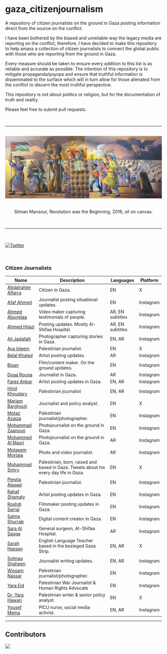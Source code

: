 # gaza_citizenjournalism
A repository of citizen journalists on the ground in Gaza posting information direct from the source on the conflict.

I have been bothered by the biased and unreliable way the legacy media are reporting on the conflict, therefore, I have decided to make this repository to help amass a collection of citizen journalists to connect the global public with those who are reporting from the ground in Gaza.

Every measure should be taken to ensure every addition to this list is as reliable and accurate as possible. The intention of this repository is to mitigate propaganda/psyops and ensure that truthful information is disseminated to the surface which will in turn allow for those alienated from the conflict to discern the most truthful perspective.

This repository is not about politics or religion, but for the documentation of truth and reality.

Please feel free to submit pull requests.

<br>

---
<br>

<div align="center">
<img src="./images/sliman_mansour.jpg" height="200px">
</div>
<div align="center">
<br>
<p>Sliman Mansour, Revolution was the Beginning, 2016, oil on canvas.</p>
</div>
<br>

---
<br>

[![Twitter](https://img.shields.io/twitter/url?url=https%3A%2F%2Fgithub.com%2Fcalwoodford%2Fgaza_citizenjournalism?style=social)](https://twitter.com/intent/tweet?text=Check%20out%20this%20GitHub%20repository:&url=https%3A%2F%2Fgithub.com%2Fcalwoodford%2Fgaza_citizenjournalism)

<br>

### Citizen Journalists
Name | Description | Languages | Platform |
|---|---|---|---|
| [Abdalrahim Alfarra](https://x.com/AboodMalfarra) | Citizen in Gaza. | EN | X |
| [Afaf Ahmed](https://www.instagram.com/afafpall_/) | Journalist posting situational updates. | EN | Instagram |
| [Ahmed Aborjelaa](https://www.instagram.com/aborjelaa/) | Video maker capturing testimonials of people. | AR, EN subtitles | Instagram |
| [Ahmed Hijazi](https://www.instagram.com/ahmedhijazee/) | Posting updates. Mostly Al-Shifaa Hospital. | AR, EN subtitles | Instagram |
| [Ali Jadallah](https://www.instagram.com/alijadallah66/) | Photographer capturing stories in Gaza. | EN, AR | Instagram |
| [Aya Isleem](https://x.com/AyaIsleemEn) | Palestinian journalist. | EN | X |
| [Belal Khaled](https://www.instagram.com/belalkh/) | Artist posting updates. | AR | Instagram |
| [Bisan](https://www.instagram.com/wizard_bisan1/) | Film/content maker. On the ground updates. | EN | Instagram |
| [Doaa Rouqa](https://www.instagram.com/doaaj94/) | Journalist in Gaza. | AR | Instagram |
| [Fares Anbar](https://www.instagram.com/faressol2/) | Artist posting updates in Gaza. | EN, AR | Instagram |
| [Hind Khoudary](https://www.instagram.com/hindkhoudary/) | Palestinian journalist | EN, AR | Instagram |
| [Mariam Barghouti](https://x.com/MariamBarghouti) | Journalist and policy analyst. | EN | X |
| [Motaz Azaiza](https://www.instagram.com/motaz_azaiza) | Palestinian journalist/photographer. | EN | Instagram |
| [Mohammad Zaanoun](https://www.instagram.com/m.z.gaza/) | Photojournalist on the ground in Gaza. | EN | Instagram |
| [Mohammed Al Masri](https://www.instagram.com/mohamed.h.masri) | Photojournalist on the ground in Gaza. | AR | Instagram |
| [Motasem Mortaja](https://www.instagram.com/motasem.mortaja/) | Photo and video journalist. | AR | Instagram |
| [Muhammad Smiry](https://x.com/MuhammadSmiry) | Palestinian, born, raised and based in Gaza. Tweets about his every day life in Gaza. | EN | X |
| [Plestia Alaqad](https://www.instagram.com/byplestia/) | Palestinian journalist. | EN | Instagram |
| [Rahaf Shamaly](https://www.instagram.com/rahafmarwan19/) | Artist posting updates in Gaza. | EN | Instagram |
| [Roshdi Sarraj](https://www.instagram.com/roshdi.sarraj/) | Filmmaker posting updates in Gaza. | EN | Instagram |
| [Salma Shurrab](https://www.instagram.com/salma_shurrab/) | Digital content creator in Gaza. | EN | Instagram |
| [Sara Al Saqqa](https://www.instagram.com/sara__alsaqqa/) | General surgeon, Al-Shifaa Hospital. | AR | Instagram |
| [Sarah Hassan](https://x.com/Sarah_Hassan94) | English Language Teacher based in the besieged Gaza Strip. | EN, AR | X |
| [Solmaq Shaheen](https://www.instagram.com/shoroq_shaheen/) | Journalist writing updates. | EN, AR | Instagram |
| [Wissam Nassar](https://www.instagram.com/wissamgaza/) | Palestinian journalist/photographer. | EN | Instagram |
| [Yara Eid](https://www.instagram.com/eid_yara/) | Palestinian War Journalist & Human Rights Advocate | EN | Instagram |
| [Dr. Yara Hawari](https://x.com/yarahawari) | Palestinian writer & senior policy analyst. | EN | X |
| [Yousef Mema](https://www.instagram.com/joegaza93/) | PICU nurse, social media activist. | EN, AR | Instagram |

---

## Contributors

<a href="https://github.com/calwoodford/gaza_citizenjournalism/graphs/contributors">
  <img src="https://contrib.rocks/image?repo=calwoodford/gaza_citizenjournalism" />
</a>

